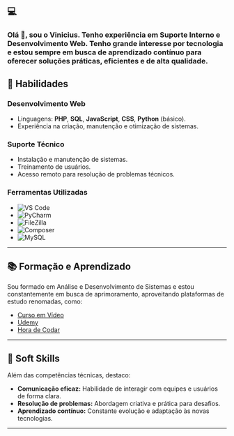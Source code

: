 
## 💻
### Olá 👋, sou o Vinicius. Tenho experiência em Suporte Interno e Desenvolvimento Web. Tenho grande interesse por tecnologia e estou sempre em busca de aprendizado contínuo para oferecer soluções práticas, eficientes e de alta qualidade.

## 🌟 Habilidades

### **Desenvolvimento Web**  
- Linguagens: **PHP**, **SQL**, **JavaScript**, **CSS**, **Python** (básico).  
- Experiência na criação, manutenção e otimização de sistemas.

### **Suporte Técnico**  
- Instalação e manutenção de sistemas.  
- Treinamento de usuários.  
- Acesso remoto para resolução de problemas técnicos.

### **Ferramentas Utilizadas**  
- ![VS Code](https://img.shields.io/badge/-VS%20Code-007ACC?style=flat-square&logo=visual-studio-code&logoColor=white)  
- ![PyCharm](https://img.shields.io/badge/-PyCharm-000000?style=flat-square&logo=pycharm&logoColor=white)  
- ![FileZilla](https://img.shields.io/badge/-FileZilla-BF0000?style=flat-square&logo=filezilla&logoColor=white)  
- ![Composer](https://img.shields.io/badge/-Composer-885630?style=flat-square&logo=composer&logoColor=white)  
- ![MySQL](https://img.shields.io/badge/-MySQL-4479A1?style=flat-square&logo=mysql&logoColor=white)

---

## 📚 Formação e Aprendizado
Sou formado em Análise e Desenvolvimento de Sistemas e estou constantemente em busca de aprimoramento, aproveitando plataformas de estudo renomadas, como:
- [Curso em Vídeo](https://www.cursoemvideo.com)  
- [Udemy](https://www.udemy.com)  
- [Hora de Codar](https://www.youtube.com/c/HoradeCodar)

---

## 🚀 Soft Skills

Além das competências técnicas, destaco:
- **Comunicação eficaz:** Habilidade de interagir com equipes e usuários de forma clara.
- **Resolução de problemas:** Abordagem criativa e prática para desafios.
- **Aprendizado contínuo:** Constante evolução e adaptação às novas tecnologias.

---

